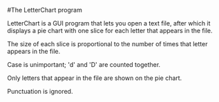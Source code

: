 #The LetterChart program

LetterChart is a GUI program that lets you open a text file, after which it displays a pie chart with one slice for each letter that appears in the file.

The size of each slice is proportional to the number of times that letter appears in the file. 

Case is unimportant; 'd' and 'D' are counted together.

Only letters that appear in the file are shown on the pie chart.

Punctuation is ignored.
